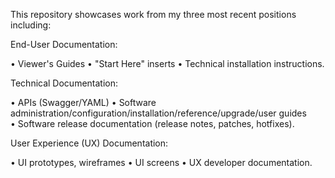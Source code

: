 This repository showcases work from my three most recent positions including: 

End-User Documentation:

• Viewer's Guides 
• "Start Here" inserts
• Technical installation instructions.

Technical Documentation:

• APIs (Swagger/YAML)
• Software administration/configuration/installation/reference/upgrade/user guides
• Software release documentation (release notes, patches, hotfixes).

User Experience (UX) Documentation:

• UI prototypes, wireframes
• UI screens
• UX developer documentation.
